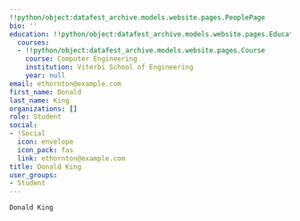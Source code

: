 ```yaml
---
!!python/object:datafest_archive.models.website.pages.PeoplePage
bio: ''
education: !!python/object:datafest_archive.models.website.pages.Education
  courses:
  - !!python/object:datafest_archive.models.website.pages.Course
    course: Computer Engineering
    institution: Viterbi School of Engineering
    year: null
email: ethornton@example.com
first_name: Donald
last_name: King
organizations: []
role: Student
social:
- !Social
  icon: envelope
  icon_pack: fas
  link: ethornton@example.com
title: Donald King
user_groups:
- Student
---
```


    Donald King
    
